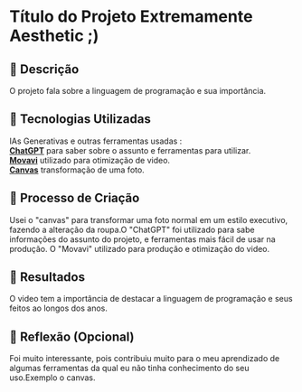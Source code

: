 # Título do Projeto Extremamente Aesthetic ;)

## 📒 Descrição
O projeto fala sobre a linguagem de programação e sua importância.

## 🤖 Tecnologias Utilizadas
IAs Generativas e outras ferramentas usadas : 
<br/>
**[ChatGPT](https://chat.openai.com)** para saber sobre o assunto e ferramentas para utilizar.
<br/>
**[Movavi](https://www.movavi.com/pt/videoconverter/?asrc=main_menu)** utilizado para otimização de video.
<br/>
**[Canvas](https://www.canva.com/pt_br/)** transformação de uma foto.


## 🧐 Processo de Criação
Usei o "canvas" para transformar uma foto normal em um estilo executivo, fazendo a alteração da roupa.O "ChatGPT" foi utilizado para sabe informações do assunto do projeto, e ferramentas mais fácil de usar na produção. O "Movavi" utilizado para produção e otimização do video.

## 🚀 Resultados
O video tem a importância de destacar a linguagem de programação e seus feitos ao longos dos anos.

## 💭 Reflexão (Opcional)
Foi muito interessante, pois contribuiu muito para o meu aprendizado de algumas ferramentas da qual eu não tinha conhecimento do seu uso.Exemplo o canvas. 
